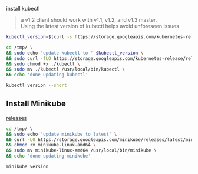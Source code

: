 install kubectl 
> a v1.2 client should work with v1.1, v1.2, and v1.3 master.    
Using the latest version of kubectl helps avoid unforeseen issues
```bash
kubectl_version=$(curl -s https://storage.googleapis.com/kubernetes-release/release/stable.txt)

cd /tmp/ \
&& sudo echo 'update kubectl to ' $kubectl_version \
&& sudo curl -fLO https://storage.googleapis.com/kubernetes-release/release/$kubectl_version/bin/linux/amd64/kubectl \
&& sudo chmod +x ./kubectl \
&& sudo mv ./kubectl /usr/local/bin/kubectl \
&& echo 'done updating kubectl'

kubectl version --short
```


## Install Minikube
[releases](https://github.com/kubernetes/minikube/releases)
```bash
cd /tmp/ \
&& sudo echo 'update minikube to latest' \
&& curl -LO https://storage.googleapis.com/minikube/releases/latest/minikube-linux-amd64 \
&& chmod +x minikube-linux-amd64 \
&& sudo mv minikube-linux-amd64 /usr/local/bin/minikube \
&& echo 'done updating minikube'

minikube version
```
